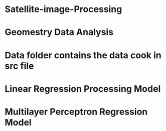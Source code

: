 # Satellite-image-Processing
# Geomestry Data Analysis
# Data folder contains the data cook in src file
# Linear Regression Processing Model
# Multilayer Perceptron Regression Model
